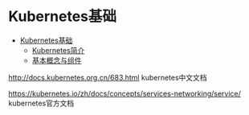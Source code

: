 # Kubernetes基础

* [Kubernetes基础](Kubernetes基础.md)
    * [Kubernetes简介](Kubernetes基础/Kubernetes简介.md)
    * [基本概念与组件](Kubernetes基础/基本概念与组件.md)



http://docs.kubernetes.org.cn/683.html kubernetes中文文档

https://kubernetes.io/zh/docs/concepts/services-networking/service/ kubernetes官方文档
